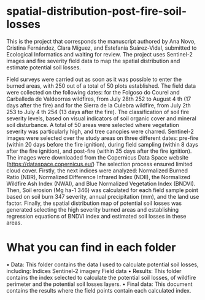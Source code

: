 # spatial-distribution-post-fire-soil-losses
This is the project that corresponds the manuscript authored by Ana Novo, Cristina Fernández, Clara Míguez, and Estefanía Suárez-Vidal, submitted to Ecological Informatics and waiting for review. The project uses Sentinel-2 images and fire severity field data to map the spatial distribution and estimate potential soil losses. 

Field surveys were carried out as soon as it was possible to enter the burned areas, with 250 out of a total of 50 plots established. The field data were collected on the following dates: for the Folgoso do Courel and Carballeda de Valdeorras wildfires, from July 28th 252 to August 4 th (17 days after the fire) and for the Sierra de la Culebra wildfire, from July 2th 253 to July 4 th 254 (13 days after the fire). The classification of soil fire severity levels, based on visual indicators of soil organic cover and mineral soil disturbance. A total of 50 areas were selected where vegetation severity was particularly high, and tree canopies were charred.
Sentinel-2 images were selected over the study areas on three different dates: pre-fire (within 20 days before the fire ignition), during field sampling (within 8 days after the fire ignition), and post-fire (within 35 days after the fire ignition). The images were downloaded from the Copernicus Data Space website (https://dataspace.copernicus.eu/) The selection process ensured limited cloud cover.
Firstly, the next indices were analyzed: Normalized Burned Ratio (NBR), Normalized Difference Infrared Index (NDII), the Normalized Wildfire Ash Index (NWAI), and Blue Normalized Vegetation Index (BNDVI). Then, Soil erosion (Mg ha-1 346) was calculated for each field sample point based on soil burn 347 severity, annual precipitation (mm), and the land use factor. Finally, the spatial distribution map of potential soil losses was generated selecting the high severity burned areas and establishing regression equations of BNDVI index and estimated soil losses in these areas.

# What you can find in each folder

• Data: This folder contains the data I used to calculate potential soil losses, including:
      Indices
      Sentinel-2 imagery
      Field data
• Results: This folder contains the index selected to calculate the potential soil losses, of wildfire perimeter and the potential soil losses layers.
• Final data: This document contains the results where the field points contain each calculated index.
